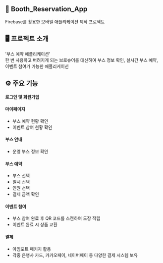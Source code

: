 ## 📝 Booth_Reservation_App
Firebase를 활용한 모바일 애플리케이션 제작 프로젝트

## 🖥️ 프로젝트 소개
'부스 예약 애플리케이션'
<br>
한 번 사용하고 버려지게 되는 브로슈어를 대신하여 부스 정보 확인, 실시간 부스 예약, 이벤트 참여가 가능한 애플리케이션

## ⚙️ 주요 기능
#### 로그인 및 회원가입

#### 마이페이지
- 부스 예약 현황 확인
- 이벤트 참여 현황 확인

#### 부스 안내
- 운영 부스 정보 확인

#### 부스 예약
- 부스 선택
- 일시 선택
- 인원 선택
- 결제 금액 확인

#### 이벤트 참여
- 부스 참여 완료 후 QR 코드를 스캔하여 도장 적립
- 이벤트 완료 시 상품 교환

#### 결제
- 아임포트 패키지 활용
- 각종 은행사 카드, 카카오페이, 네이버페이 등 다양한 결제 시스템 보유
